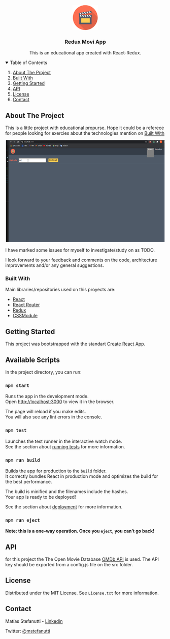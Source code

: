 <!-- PROJECT LOGO -->
<br />
<p align="center">
    <img src="public/movies-icon.jpg" alt="Logo" width="80" height="80">

  <h3 align="center">Redux Movi App</h3>

  <p align="center">
    This is an educational app created with React-Redux. 
</p>



<!-- TABLE OF CONTENTS -->
<details open="open">
  <summary>Table of Contents</summary>
  <ol>
    <li>
      <a href="#about-the-project">About The Project</a>
    </li>
    <li>
      <a href="#built-with">Built With</a>
    </li>
    <li>
      <a href="#getting-started">Getting Started</a>
    </li>
    <li>
      <a href="#api">API</a>
    </li>
    <li>
      <a href="#license">License</a>
    </li>
    <li>
      <a href="#contact">Contact</a>
    </li>
</details>



<!-- ABOUT THE PROJECT -->
## About The Project

This is a little project with educational propurse. Hope it could be a referece for people looking for exercies about the technologies mention on <a href="#built-with">Built With</a> 

<p align="center">
    <img src="public/movie.gif" alt="Logo" width="500" height="320">
</p>

I have marked some issues for myself to investigate/study on as TODO. 

I look forward to your feedback and comments on the code, architecture improvements and/or any general suggestions.


### Built With

Main libraries/repositories used on this proyects are:

* [React](https://reactjs.org/)
* [React Router](https://reactrouter.com/)
* [Redux](https://redux.js.org/)
* [CSSModule](https://github.com/css-modules/css-modules)

<!-- GETTING STARTED -->
## Getting Started

This project was bootstrapped with the standart [Create React App](https://github.com/facebook/create-react-app).

## Available Scripts

In the project directory, you can run:

### `npm start`

Runs the app in the development mode.\
Open [http://localhost:3000](http://localhost:3000) to view it in the browser.

The page will reload if you make edits.\
You will also see any lint errors in the console.

### `npm test`

Launches the test runner in the interactive watch mode.\
See the section about [running tests](https://facebook.github.io/create-react-app/docs/running-tests) for more information.

### `npm run build`

Builds the app for production to the `build` folder.\
It correctly bundles React in production mode and optimizes the build for the best performance.

The build is minified and the filenames include the hashes.\
Your app is ready to be deployed!

See the section about [deployment](https://facebook.github.io/create-react-app/docs/deployment) for more information.

### `npm run eject`

**Note: this is a one-way operation. Once you `eject`, you can’t go back!**

<!-- API -->
## API

for this project the The Open Movie Database [OMDb API](http://www.omdbapi.com/) is used. The API key should be exported from a config.js file on the src folder.

<!-- LICENSE -->
## License

Distributed under the MIT License. See `License.txt` for more information.

<!-- CONTACT -->
## Contact

Matías Stefanutti - 
[Linkedin](https://www.linkedin.com/in/matiasstefanutti/)

Twitter: [@mstefanutti](https://twitter.com/mstefanutti)

<!-- Project Link: [https://github.com/your_username/repo_name](https://github.com/your_username/repo_name) -->
